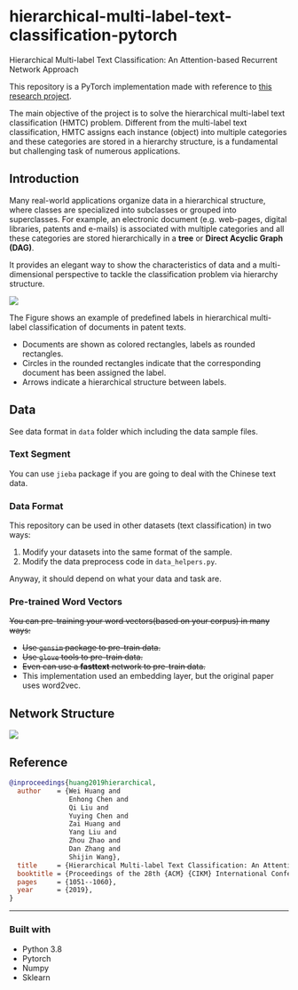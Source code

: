 # hierarchical-multi-label-text-classification-pytorch
Hierarchical Multi-label Text Classification: An Attention-based Recurrent Network Approach

This repository is a PyTorch implementation made with reference to [this research project](https://dl.acm.org/doi/10.1145/3357384.3357885).

The main objective of the project is to solve the hierarchical multi-label text classification (HMTC) problem. Different from the multi-label text classification, HMTC assigns each instance (object) into multiple categories and these categories are stored in a hierarchy structure, is a fundamental but challenging task of numerous applications.

## Introduction

Many real-world applications organize data in a hierarchical structure, where classes are specialized into subclasses or grouped into superclasses. For example, an electronic document (e.g. web-pages, digital libraries, patents and e-mails) is associated with multiple categories and all these categories are stored hierarchically in a **tree** or **Direct Acyclic Graph (DAG)**. 

It provides an elegant way to show the characteristics of data and a multi-dimensional perspective to tackle the classification problem via hierarchy structure. 

![](https://farm8.staticflickr.com/7806/31717892987_e2e851eaaf_o.png)

The Figure shows an example of predefined labels in hierarchical multi-label classification of documents in patent texts. 

- Documents are shown as colored rectangles, labels as rounded rectangles. 
- Circles in the rounded rectangles indicate that the corresponding document has been assigned the label. 
- Arrows indicate a hierarchical structure between labels.

## Data

See data format in `data` folder which including the data sample files.

### Text Segment

You can use `jieba` package if you are going to deal with the Chinese text data.

### Data Format

This repository can be used in other datasets (text classification) in two ways:

1. Modify your datasets into the same format of the sample.
2. Modify the data preprocess code in `data_helpers.py`.

Anyway, it should depend on what your data and task are.

### Pre-trained Word Vectors

~~You can pre-training your word vectors(based on your corpus) in many ways:~~

- ~~Use `gensim` package to pre-train data.~~
- ~~Use `glove` tools to pre-train data.~~
- ~~Even can use a **fasttext** network to pre-train data.~~
- This implementation used an embedding layer, but the original paper uses word2vec.

## Network Structure

![](https://live.staticflickr.com/65535/48647692206_2e5e6e7f13_o.png)

## Reference


```bibtex
@inproceedings{huang2019hierarchical,
  author    = {Wei Huang and
               Enhong Chen and
               Qi Liu and
               Yuying Chen and
               Zai Huang and
               Yang Liu and
               Zhou Zhao and
               Dan Zhang and
               Shijin Wang},
  title     = {Hierarchical Multi-label Text Classification: An Attention-based Recurrent Network Approach},
  booktitle = {Proceedings of the 28th {ACM} {CIKM} International Conference on Information and Knowledge Management, {CIKM} 2019, Beijing, CHINA, Nov 3-7, 2019},
  pages     = {1051--1060},
  year      = {2019},
}
```

---

### Built with
* Python 3.8
* Pytorch
* Numpy
* Sklearn


